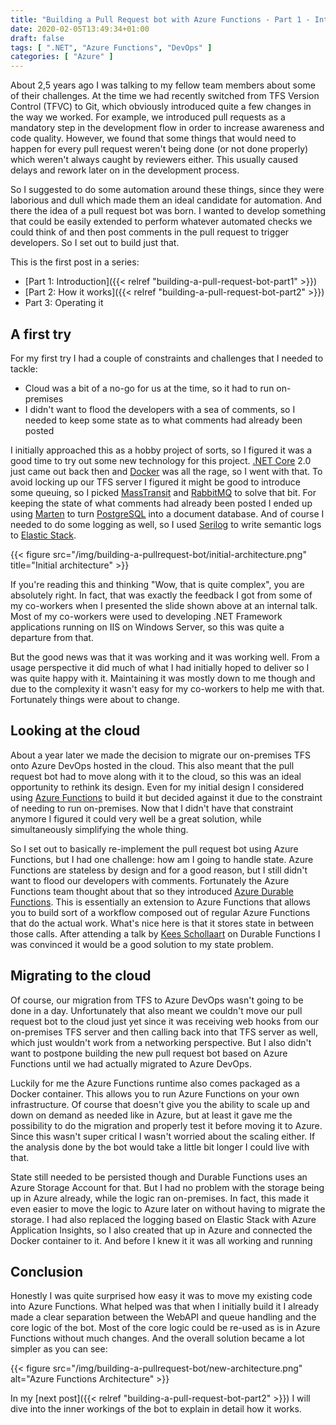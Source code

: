 ```yaml
---
title: "Building a Pull Request bot with Azure Functions - Part 1 - Introduction"
date: 2020-02-05T13:49:34+01:00
draft: false
tags: [ ".NET", "Azure Functions", "DevOps" ]
categories: [ "Azure" ]
---
```


About 2,5 years ago I was talking to my fellow team members about some of their challenges. At the time we had recently switched from TFS Version Control (TFVC) to Git, which obviously introduced quite a few changes in the way we worked. For example, we introduced pull requests as a mandatory step in the development flow in order to increase awareness and code quality. However, we found that some things that would need to happen for every pull request weren't being done (or not done properly) which weren't always caught by reviewers either. This usually caused delays and rework later on in the development process.

So I suggested to do some automation around these things, since they were laborious and dull which made them an ideal candidate for automation. And there the idea of a pull request bot was born. I wanted to develop something that could be easily extended to perform whatever automated checks we could think of and then post comments in the pull request to trigger developers. So I set out to build just that.

This is the first post in a series:

- [Part 1: Introduction]({{< relref "building-a-pull-request-bot-part1" >}})
- [Part 2: How it works]({{< relref "building-a-pull-request-bot-part2" >}})
- Part 3: Operating it

## A first try
For my first try I had a couple of constraints and challenges that I needed to tackle:

- Cloud was a bit of a no-go for us at the time, so it had to run on-premises
- I didn't want to flood the developers with a sea of comments, so I needed to keep some state as to what comments had already been posted

I initially approached this as a hobby project of sorts, so I figured it was a good time to try out some new technology for this project. [.NET Core](https://www.dot.net) 2.0 just came out back then and [Docker](https://www.docker.com) was all the rage, so I went with that. To avoid locking up our TFS server I figured it might be good to introduce some queuing, so I picked [MassTransit](https://masstransit-project.com/) and [RabbitMQ](https://www.rabbitmq.com/) to solve that bit. For keeping the state of what comments had already been posted I ended up using [Marten](https://martendb.io/) to turn [PostgreSQL](https://www.postgresql.org/) into a document database. And of course I needed to do some logging as well, so I used [Serilog](https://serilog.net/) to write semantic logs to [Elastic Stack](https://www.elastic.co/elastic-stack).

{{< figure src="/img/building-a-pullrequest-bot/initial-architecture.png" title="Initial architecture" >}}

If you're reading this and thinking "Wow, that is quite complex", you are absolutely right. In fact, that was exactly the feedback I got from some of my co-workers when I presented the slide shown above at an internal talk. Most of my co-workers were used to developing .NET Framework applications running on IIS on Windows Server, so this was quite a departure from that.

But the good news was that it was working and it was working well. From a usage perspective it did much of what I had initially hoped to deliver so I was quite happy with it. Maintaining it was mostly down to me though and due to the complexity it wasn't easy for my co-workers to help me with that. Fortunately things were about to change.

## Looking at the cloud
About a year later we made the decision to migrate our on-premises TFS onto Azure DevOps hosted in the cloud. This also meant that the pull request bot had to move along with it to the cloud, so this was an ideal opportunity to rethink its design. Even for my initial design I considered using [Azure Functions](https://azure.microsoft.com/en-us/services/functions/) to build it but decided against it due to the constraint of needing to run on-premises. Now that I didn't have that constraint anymore I figured it could very well be a great solution, while simultaneously simplifying the whole thing.

So I set out to basically re-implement the pull request bot using Azure Functions, but I had one challenge: how am I going to handle state. Azure Functions are stateless by design and for a good reason, but I still didn't want to flood our developers with comments. Fortunately the Azure Functions team thought about that so they introduced [Azure Durable Functions](https://docs.microsoft.com/en-us/azure/azure-functions/durable/durable-functions-overview?tabs=csharp). This is essentially an extension to Azure Functions that allows you to build sort of a workflow composed out of regular Azure Functions that do the actual work. What's nice here is that it stores state in between those calls. After attending a talk by [Kees Schollaart](https://www.linkedin.com/in/keesschollaart/) on Durable Functions I was convinced it would be a good solution to my state problem.

## Migrating to the cloud

Of course, our migration from TFS to Azure DevOps wasn't going to be done in a day. Unfortunately that also meant we couldn't move our pull request bot to the cloud just yet since it was receiving web hooks from our on-premises TFS server and then calling back into that TFS server as well, which just wouldn't work from a networking perspective. But I also didn't want to postpone building the new pull request bot based on Azure Functions until we had actually migrated to Azure DevOps.

Luckily for me the Azure Functions runtime also comes packaged as a Docker container. This allows you to run Azure Functions on your own infrastructure. Of course that doesn't give you the ability to scale up and down on demand as needed like in Azure, but at least it gave me the possibility to do the migration and properly test it before moving it to Azure. Since this wasn't super critical I wasn't worried about the scaling either. If the analysis done by the bot would take a little bit longer I could live with that.

State still needed to be persisted though and Durable Functions uses an Azure Storage Account for that. But I had no problem with the storage being up in Azure already, while the logic ran on-premises. In fact, this made it even easier to move the logic to Azure later on without having to migrate the storage. I had also replaced the logging based on Elastic Stack with Azure Application Insights, so I also created that up in Azure and connected the Docker container to it. And before I knew it it was all working and running 

## Conclusion

Honestly I was quite surprised how easy it was to move my existing code into Azure Functions. What helped was that when I initially build it I already made a clear separation between the WebAPI and queue handling and the core logic of the bot. Most of the core logic could be re-used as is in Azure Functions without much changes. And the overall solution became a lot simpler as you can see:

{{< figure src="/img/building-a-pullrequest-bot/new-architecture.png" alt="Azure Functions Architecture" >}}

In my [next post]({{< relref "building-a-pull-request-bot-part2" >}}) I will dive into the inner workings of the bot to explain in detail how it works.